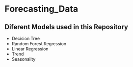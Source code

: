 # Forecasting_Data
## Diferent Models used in this Repository

* Decision Tree
* Random Forest Regression
* Linear Regression
* Trend
* Seasonality
